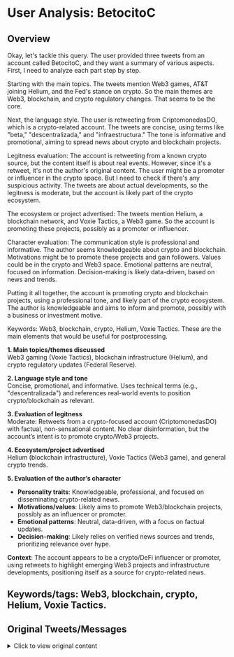 # User Analysis: BetocitoC

## Overview

<think>
Okay, let's tackle this query. The user provided three tweets from an account called BetocitoC, and they want a summary of various aspects. First, I need to analyze each part step by step.

Starting with the main topics. The tweets mention Web3 games, AT&T joining Helium, and the Fed's stance on crypto. So the main themes are Web3, blockchain, and crypto regulatory changes. That seems to be the core.

Next, the language style. The user is retweeting from CriptomonedasDO, which is a crypto-related account. The tweets are concise, using terms like "beta," "descentralizada," and "infraestructura." The tone is informative and promotional, aiming to spread news about crypto and blockchain projects.

Legitness evaluation: The account is retweeting from a known crypto source, but the content itself is about real events. However, since it's a retweet, it's not the author's original content. The user might be a promoter or influencer in the crypto space. But I need to check if there's any suspicious activity. The tweets are about actual developments, so the legitness is moderate, but the account is likely part of the crypto ecosystem.

The ecosystem or project advertised: The tweets mention Helium, a blockchain network, and Voxie Tactics, a Web3 game. So the account is promoting these projects, possibly as a promoter or influencer.

Character evaluation: The communication style is professional and informative. The author seems knowledgeable about crypto and blockchain. Motivations might be to promote these projects and gain followers. Values could be in the crypto and Web3 space. Emotional patterns are neutral, focused on information. Decision-making is likely data-driven, based on news and trends.

Putting it all together, the account is promoting crypto and blockchain projects, using a professional tone, and likely part of the crypto ecosystem. The author is knowledgeable and aims to inform and promote, possibly with a business or investment motive.

Keywords: Web3, blockchain, crypto, Helium, Voxie Tactics. These are the main elements that would be useful for postprocessing.
</think>

**1. Main topics/themes discussed**  
Web3 gaming (Voxie Tactics), blockchain infrastructure (Helium), and crypto regulatory updates (Federal Reserve).  

**2. Language style and tone**  
Concise, promotional, and informative. Uses technical terms (e.g., "descentralizada") and references real-world events to position crypto/blockchain as relevant.  

**3. Evaluation of legitness**  
Moderate: Retweets from a crypto-focused account (CriptomonedasDO) with factual, non-sensational content. No clear disinformation, but the account’s intent is to promote crypto/Web3 projects.  

**4. Ecosystem/project advertised**  
Helium (blockchain infrastructure), Voxie Tactics (Web3 game), and general crypto trends.  

**5. Evaluation of the author’s character**  
- **Personality traits**: Knowledgeable, professional, and focused on disseminating crypto-related news.  
- **Motivations/values**: Likely aims to promote Web3/blockchain projects, possibly as an influencer or promoter.  
- **Emotional patterns**: Neutral, data-driven, with a focus on factual updates.  
- **Decision-making**: Likely relies on verified news sources and trends, prioritizing relevance over hype.  

**Context**: The account appears to be a crypto/DeFi influencer or promoter, using retweets to highlight emerging Web3 projects and infrastructure developments, positioning itself as a source for crypto-related news.  

**Keywords/tags**: Web3, blockchain, crypto, Helium, Voxie Tactics.
---
## Original Tweets/Messages

<details>
<summary>Click to view original content</summary>

| Type | Content |
|------|---------|
| messages | RT @CriptomonedasDO: El popular juego Web3 Voxie Tactics ahora está disponible en versión beta para dispositivos iOS y Android, abriendo nu… |
| messages | RT @CriptomonedasDO: AT&T se une a la red de Helium en Estados Unidos, integrando su infraestructura con tecnología descentralizada para me… |
| messages | RT @CriptomonedasDO: La Reserva Federal de EE.UU. retira recomendaciones sobre las actividades cripto en bancos, abriendo nuevas oportunida… |

</details>
